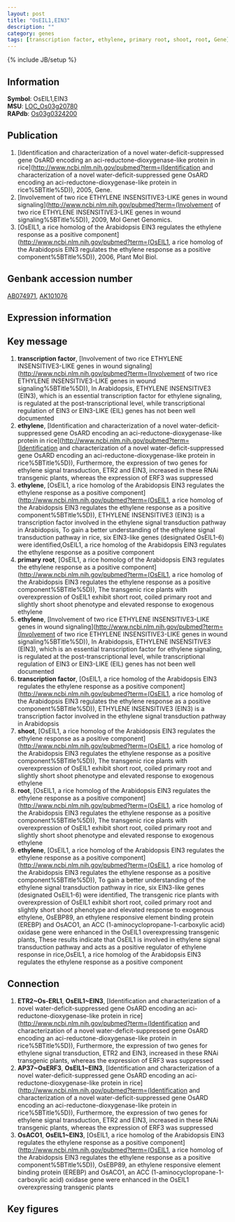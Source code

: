 ```yaml
---
layout: post
title: "OsEIL1,EIN3"
description: ""
category: genes
tags: [transcription factor, ethylene, primary root, shoot, root, Gene]
---
```

{% include JB/setup %}

## Information
__Symbol__: OsEIL1,EIN3  
__MSU__: [LOC_Os03g20780](http://rice.plantbiology.msu.edu/cgi-bin/ORF_infopage.cgi?orf=LOC_Os03g20780)  
__RAPdb__: [Os03g0324200](http://rapdb.dna.affrc.go.jp/viewer/gbrowse_details/irgsp1?name=Os03g0324200)  

## Publication
1. [Identification and characterization of a novel water-deficit-suppressed gene OsARD encoding an aci-reductone-dioxygenase-like protein in rice](http://www.ncbi.nlm.nih.gov/pubmed?term=(Identification and characterization of a novel water-deficit-suppressed gene OsARD encoding an aci-reductone-dioxygenase-like protein in rice%5BTitle%5D)), 2005, Gene.
2. [Involvement of two rice ETHYLENE INSENSITIVE3-LIKE genes in wound signaling](http://www.ncbi.nlm.nih.gov/pubmed?term=(Involvement of two rice ETHYLENE INSENSITIVE3-LIKE genes in wound signaling%5BTitle%5D)), 2009, Mol Genet Genomics.
3. [OsEIL1, a rice homolog of the Arabidopsis EIN3 regulates the ethylene response as a positive component](http://www.ncbi.nlm.nih.gov/pubmed?term=(OsEIL1, a rice homolog of the Arabidopsis EIN3 regulates the ethylene response as a positive component%5BTitle%5D)), 2006, Plant Mol Biol.

## Genbank accession number
[AB074971](http://www.ncbi.nlm.nih.gov/nuccore/AB074971), [AK101076](http://www.ncbi.nlm.nih.gov/nuccore/AK101076)

## Expression information

## Key message
1. __transcription factor__, [Involvement of two rice ETHYLENE INSENSITIVE3-LIKE genes in wound signaling](http://www.ncbi.nlm.nih.gov/pubmed?term=(Involvement of two rice ETHYLENE INSENSITIVE3-LIKE genes in wound signaling%5BTitle%5D)),  In Arabidopsis, ETHYLENE INSENSITIVE3 (EIN3), which is an essential transcription factor for ethylene signaling, is regulated at the post-transcriptional level, while transcriptional regulation of EIN3 or EIN3-LIKE (EIL) genes has not been well documented
2. __ethylene__, [Identification and characterization of a novel water-deficit-suppressed gene OsARD encoding an aci-reductone-dioxygenase-like protein in rice](http://www.ncbi.nlm.nih.gov/pubmed?term=(Identification and characterization of a novel water-deficit-suppressed gene OsARD encoding an aci-reductone-dioxygenase-like protein in rice%5BTitle%5D)),  Furthermore, the expression of two genes for ethylene signal transduction, ETR2 and EIN3, increased in these RNAi transgenic plants, whereas the expression of ERF3 was suppressed
3. __ethylene__, [OsEIL1, a rice homolog of the Arabidopsis EIN3 regulates the ethylene response as a positive component](http://www.ncbi.nlm.nih.gov/pubmed?term=(OsEIL1, a rice homolog of the Arabidopsis EIN3 regulates the ethylene response as a positive component%5BTitle%5D)),  ETHYLENE INSENSITIVE3 (EIN3) is a transcription factor involved in the ethylene signal transduction pathway in Arabidopsis, To gain a better understanding of the ethylene signal transduction pathway in rice, six EIN3-like genes (designated OsEIL1-6) were identified,OsEIL1, a rice homolog of the Arabidopsis EIN3 regulates the ethylene response as a positive component
4. __primary root__, [OsEIL1, a rice homolog of the Arabidopsis EIN3 regulates the ethylene response as a positive component](http://www.ncbi.nlm.nih.gov/pubmed?term=(OsEIL1, a rice homolog of the Arabidopsis EIN3 regulates the ethylene response as a positive component%5BTitle%5D)),  The transgenic rice plants with overexpression of OsEIL1 exhibit short root, coiled primary root and slightly short shoot phenotype and elevated response to exogenous ethylene
5. __ethylene__, [Involvement of two rice ETHYLENE INSENSITIVE3-LIKE genes in wound signaling](http://www.ncbi.nlm.nih.gov/pubmed?term=(Involvement of two rice ETHYLENE INSENSITIVE3-LIKE genes in wound signaling%5BTitle%5D)),  In Arabidopsis, ETHYLENE INSENSITIVE3 (EIN3), which is an essential transcription factor for ethylene signaling, is regulated at the post-transcriptional level, while transcriptional regulation of EIN3 or EIN3-LIKE (EIL) genes has not been well documented
6. __transcription factor__, [OsEIL1, a rice homolog of the Arabidopsis EIN3 regulates the ethylene response as a positive component](http://www.ncbi.nlm.nih.gov/pubmed?term=(OsEIL1, a rice homolog of the Arabidopsis EIN3 regulates the ethylene response as a positive component%5BTitle%5D)),  ETHYLENE INSENSITIVE3 (EIN3) is a transcription factor involved in the ethylene signal transduction pathway in Arabidopsis
7. __shoot__, [OsEIL1, a rice homolog of the Arabidopsis EIN3 regulates the ethylene response as a positive component](http://www.ncbi.nlm.nih.gov/pubmed?term=(OsEIL1, a rice homolog of the Arabidopsis EIN3 regulates the ethylene response as a positive component%5BTitle%5D)),  The transgenic rice plants with overexpression of OsEIL1 exhibit short root, coiled primary root and slightly short shoot phenotype and elevated response to exogenous ethylene
8. __root__, [OsEIL1, a rice homolog of the Arabidopsis EIN3 regulates the ethylene response as a positive component](http://www.ncbi.nlm.nih.gov/pubmed?term=(OsEIL1, a rice homolog of the Arabidopsis EIN3 regulates the ethylene response as a positive component%5BTitle%5D)),  The transgenic rice plants with overexpression of OsEIL1 exhibit short root, coiled primary root and slightly short shoot phenotype and elevated response to exogenous ethylene
9. __ethylene__, [OsEIL1, a rice homolog of the Arabidopsis EIN3 regulates the ethylene response as a positive component](http://www.ncbi.nlm.nih.gov/pubmed?term=(OsEIL1, a rice homolog of the Arabidopsis EIN3 regulates the ethylene response as a positive component%5BTitle%5D)),  To gain a better understanding of the ethylene signal transduction pathway in rice, six EIN3-like genes (designated OsEIL1-6) were identified, The transgenic rice plants with overexpression of OsEIL1 exhibit short root, coiled primary root and slightly short shoot phenotype and elevated response to exogenous ethylene, OsEBP89, an ethylene responsive element binding protein (EREBP) and OsACO1, an ACC (1-aminocyclopropane-1-carboxylic acid) oxidase gene were enhanced in the OsEIL1 overexpressing transgenic plants, These results indicate that OsEIL1 is involved in ethylene signal transduction pathway and acts as a positive regulator of ethylene response in rice,OsEIL1, a rice homolog of the Arabidopsis EIN3 regulates the ethylene response as a positive component

## Connection
1. __ETR2~Os-ERL1__, __OsEIL1~EIN3__, [Identification and characterization of a novel water-deficit-suppressed gene OsARD encoding an aci-reductone-dioxygenase-like protein in rice](http://www.ncbi.nlm.nih.gov/pubmed?term=(Identification and characterization of a novel water-deficit-suppressed gene OsARD encoding an aci-reductone-dioxygenase-like protein in rice%5BTitle%5D)),  Furthermore, the expression of two genes for ethylene signal transduction, ETR2 and EIN3, increased in these RNAi transgenic plants, whereas the expression of ERF3 was suppressed
2. __AP37~OsERF3__, __OsEIL1~EIN3__, [Identification and characterization of a novel water-deficit-suppressed gene OsARD encoding an aci-reductone-dioxygenase-like protein in rice](http://www.ncbi.nlm.nih.gov/pubmed?term=(Identification and characterization of a novel water-deficit-suppressed gene OsARD encoding an aci-reductone-dioxygenase-like protein in rice%5BTitle%5D)),  Furthermore, the expression of two genes for ethylene signal transduction, ETR2 and EIN3, increased in these RNAi transgenic plants, whereas the expression of ERF3 was suppressed
3. __OsACO1__, __OsEIL1~EIN3__, [OsEIL1, a rice homolog of the Arabidopsis EIN3 regulates the ethylene response as a positive component](http://www.ncbi.nlm.nih.gov/pubmed?term=(OsEIL1, a rice homolog of the Arabidopsis EIN3 regulates the ethylene response as a positive component%5BTitle%5D)),  OsEBP89, an ethylene responsive element binding protein (EREBP) and OsACO1, an ACC (1-aminocyclopropane-1-carboxylic acid) oxidase gene were enhanced in the OsEIL1 overexpressing transgenic plants

## Key figures



